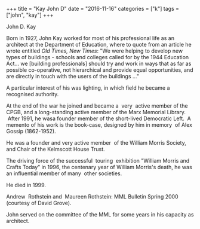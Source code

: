 +++
title = "Kay John D"
date = "2016-11-16"
categories = ["k"]
tags = ["john", "kay"]
+++

John D. Kay  

Born in 1927, John Kay worked for most of his professional life as an architect at the Department of Education, where to quote from an article he wrote entitled _Old Times, New Times_: "We were helping to develop new types of buildings - schools and colleges called for by the 1944 Education Act... we \[building professionals\] should try and work in ways that as far as possible co-operative, not hierarchical and provide equal opportunities, and are directly in touch with the users of the buildings ..."

A particular interest of his was lighting, in which field he became a recognised authority.

At the end of the war he joined and became a  very  active member of the CPGB, and a long-standing active member of the Marx Memorial Library.  After 1991, he wasa founder member of the short-lived Democratic Left.  A memento of his work is the book-case, designed by him in memory  of Alex Gossip (1862-1952).

He was a founder and very active member  of the William Morris Society, and Chair of the Kelmscott House Trust.

The driving force of the successful  touring  exhibition "William Morris and Crafts Today" in 1996, the centenary year of William Morris's death, he was an influential member of many  other societies.

He died in 1999. 

Andrew  Rothstein and  Maureen Rothstein: MML Bulletin Spring 2000 (courtesy of David Grove).

John served on the committee of the MML for some years in his capacity as architect.
